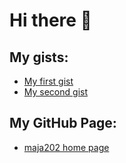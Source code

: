 # Hi there 👋

## My gists:

* [My first gist][gist1]
* [My second gist][gist2]

## My GitHub Page:
* [maja202 home page][mypage]

[gist2]:https://gist.github.com/maja202/88d4ffd5b30b7378dc3a38b38e821e66
[gist1]:https://gist.github.com/maja202/dde6f8b260fd9c5208330a6d9f56b8aa
[mypage]:https://maja202.github.io/

<!--
**maja202/maja202** is a ✨ _special_ ✨ repository because its `README.md` (this file) appears on your GitHub profile.

Here are some ideas to get you started:

- 🔭 I’m currently working on ...
- 🌱 I’m currently learning ...
- 👯 I’m looking to collaborate on ...
- 🤔 I’m looking for help with ...
- 💬 Ask me about ...
- 📫 How to reach me: ...
- 😄 Pronouns: ...
- ⚡ Fun fact: ...
-->
